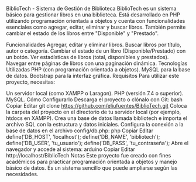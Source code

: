 BiblioTech - Sistema de Gestión de Biblioteca
BiblioTech es un sistema básico para gestionar libros en una biblioteca. Está desarrollado en PHP utilizando programación orientada a objetos y cuenta con funcionalidades esenciales como agregar, editar, eliminar y buscar libros. También permite cambiar el estado de los libros entre "Disponible" y "Prestado".

Funcionalidades
Agregar, editar y eliminar libros.
Buscar libros por título, autor o categoría.
Cambiar el estado de un libro (Disponible/Prestado) con un botón.
Ver estadísticas de libros (total, disponibles y prestados).
Navegar entre páginas de libros con una paginación dinámica.
Tecnologías Utilizadas
PHP (con programación orientada a objetos).
MySQL para la base de datos.
Bootstrap para la interfaz gráfica.
Requisitos
Para utilizar este proyecto, necesitas:

Un servidor local (como XAMPP o Laragon).
PHP (versión 7.4 o superior).
MySQL.
Cómo Configurarlo
Descarga el proyecto o clónalo con Git:
bash
Copiar
Editar
git clone https://github.com/eliufuentes/BiblioTech.git
Coloca la carpeta del proyecto en el directorio de tu servidor local (por ejemplo, htdocs en XAMPP).
Crea una base de datos llamada bibliotech e importa el archivo SQL con la estructura y datos iniciales.
Configura la conexión a la base de datos en el archivo config/db.php:
php
Copiar
Editar
define('DB_HOST', 'localhost');
define('DB_NAME', 'bibliotech');
define('DB_USER', 'tu_usuario');
define('DB_PASS', 'tu_contraseña');
Abre el navegador y accede al sistema:
arduino
Copiar
Editar
http://localhost/BiblioTech
Notas
Este proyecto fue creado con fines académicos para practicar programación orientada a objetos y manejo básico de datos. Es un sistema sencillo que puede ampliarse según las necesidades.